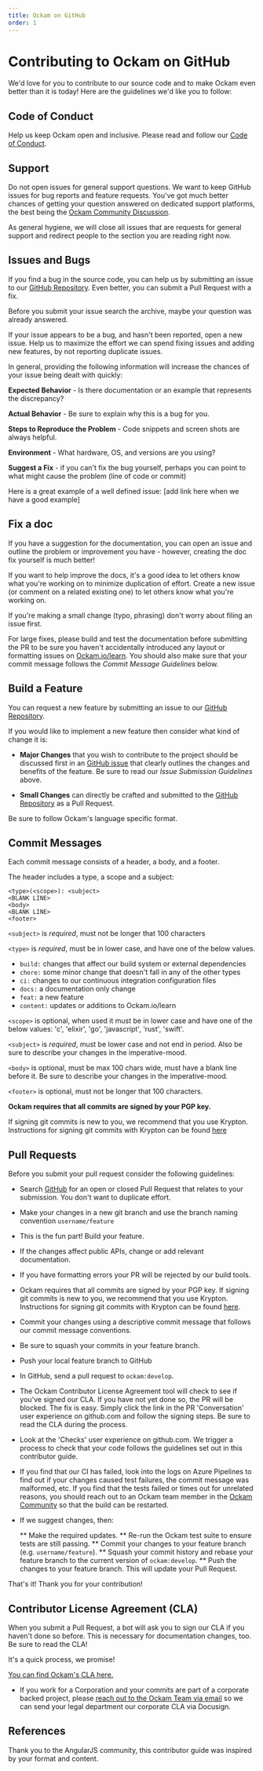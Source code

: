 ```yaml
---
title: Ockam on GitHub
order: 1
---
```

# Contributing to Ockam on GitHub

We'd love for you to contribute to our source code and to make Ockam even better than it is today! Here are the guidelines we'd like you to follow:

## Code of Conduct

Help us keep Ockam open and inclusive. Please read and follow our [Code of Conduct][coc].

## Support

Do not open issues for general support questions. We want to keep GitHub issues for bug reports and feature requests. You've got much better chances of getting your question answered on dedicated support platforms, the best being the [Ockam Community Discussion][discuss].

As general hygiene, we will close all issues that are requests for general support and redirect people to the section you are reading right now.

## Issues and Bugs

If you find a bug in the source code, you can help us by submitting an issue to our [GitHub Repository][github]. Even better, you can submit a Pull Request with a fix.

Before you submit your issue search the archive, maybe your question was already answered.

If your issue appears to be a bug, and hasn't been reported, open a new issue. Help us to maximize the effort we can spend fixing issues and adding new features, by not reporting duplicate issues.

In general, providing the following information will increase the chances of your issue being dealt with quickly:

**Expected Behavior** - Is there documentation or an example that represents the discrepancy?

**Actual Behavior** - Be sure to explain why this is a bug for you.

**Steps to Reproduce the Problem** - Code snippets and screen shots are always helpful.

**Environment** - What hardware, OS, and versions are you using?

**Suggest a Fix** - if you can't fix the bug yourself, perhaps you can point to what might cause the problem (line of code or commit)

Here is a great example of a well defined issue: [add link here when we have a good example]

## Fix a doc

If you have a suggestion for the documentation, you can open an issue and outline the problem or improvement you have - however, creating the doc fix yourself is much better!

If you want to help improve the docs, it's a good idea to let others know what you're working on to minimize duplication of effort. Create a new issue (or comment on a related existing one) to let others know what you're working on.

If you're making a small change (typo, phrasing) don't worry about filing an issue first.

For large fixes, please build and test the documentation before submitting the PR to be sure you haven't accidentally introduced any layout or formatting issues on [Ockam.io/learn][learn]. You should also make sure that your commit message follows the *Commit Message Guidelines* below.

## Build a Feature

You can request a new feature by submitting an issue to our [GitHub Repository][github-issues].

If you would like to implement a new feature then consider what kind of change it is:

* **Major Changes** that you wish to contribute to the project should be discussed first in an [GitHub issue][github-issues] that clearly outlines the changes and benefits of the feature. Be sure to read our *Issue Submission Guidelines* above.

* **Small Changes** can directly be crafted and submitted to the [GitHub Repository][github] as a Pull Request.

Be sure to follow Ockam's language specific format.

## Commit Messages

Each commit message consists of a header, a body, and a footer.

The header includes a type, a scope and a subject:

```
<type>(<scope>): <subject>
<BLANK LINE>
<body>
<BLANK LINE>
<footer>
```

`<subject>` is _required_, must not be longer that 100 characters

`<type>` is _required_, must be in lower case, and have one of the below values.

   * `build:` changes that affect our build system or external dependencies
   * `chore:` some minor change that doesn't fall in any of the other types
   * `ci:` changes to our continuous integration configuration files
   * `docs:` a documentation only change
   * `feat:` a new feature
   * `content:` updates or additions to Ockam.io/learn

`<scope>` is optional, when used it must be in lower case and have one of the below values: 'c', 'elixir', 'go', 'javascript', 'rust', 'swift'.

`<subject>` is _required_, must be lower case and not end in period. Also be sure to describe your changes in the imperative-mood.

`<body>` is optional, must be max 100 chars wide, must have a blank line before it. Be sure to describe your changes in the imperative-mood.

`<footer>` is optional, must not be longer that 100 characters.

**Ockam requires that all commits are signed by your PGP key.**

If signing git commits is new to you, we recommend that you use Krypton.
Instructions for signing git commits with Krypton can be found [here][sign]

## Pull Requests

Before you submit your pull request consider the following guidelines:

* Search [GitHub][github-pulls] for an open or closed Pull Request that relates to your submission. You don't want to duplicate effort.
* Make your changes in a new git branch and use the branch naming convention `username/feature`
* This is the fun part! Build your feature.
* If the changes affect public APIs, change or add relevant documentation.
* If you have formatting errors your PR will be rejected by our build tools.
* Ockam requires that all commits are signed by your PGP key. If signing git commits is new to you, we recommend that you use Krypton. Instructions for signing git commits with Krypton can be found [here][sign].
* Commit your changes using a descriptive commit message that follows our commit message conventions.
* Be sure to squash your commits in your feature branch.
* Push your local feature branch to GitHub
* In GitHub, send a pull request to `ockam:develop`.
* The Ockam Contributor License Agreement tool will check to see if you've signed our CLA. If you have not yet done so, the PR will be blocked. The fix is easy. Simply click the link in the PR 'Conversation' user experience on github.com and follow the signing steps. Be sure to read the CLA during the process.
* Look at the 'Checks' user experience on github.com. We trigger a process to check that your code follows the guidelines set out in this contributor guide.
* If you find that our CI has failed, look into the logs on Azure Pipelines to find out if your changes caused test failures, the commit message was malformed, etc. If you find that the tests failed or times out for unrelated reasons, you should reach out to an Ockam team member in the [Ockam Community][discuss] so that the build can be restarted.
* If we suggest changes, then:

  ** Make the required updates.
  ** Re-run the Ockam test suite to ensure tests are still passing.
  ** Commit your changes to your feature branch (e.g. `username/feature`).
  ** Squash your commit history and rebase your feature branch to the current version of `ockam:develop`.
  ** Push the changes to your feature branch. This will update your Pull Request.  

That's it! Thank you for your contribution!


## Contributor License Agreement (CLA)

When you submit a Pull Request, a bot will ask you to sign our CLA if you haven't done so before. This is necessary for documentation changes, too. Be sure to read the CLA!

 It's a quick process, we promise!

 [You can find Ockam's CLA here.][cla]

* If you work for a Corporation and your commits are part of a corporate backed project, please [reach out to the Ockam Team via email][corporate-cla] so we can send your legal department our corporate CLA via Docusign.

## References
Thank you to the AngularJS community, this contributor guide was inspired by your format and content.

[coc]: https://www.ockam.io/learn/guides/team/conduct
[learn]: https://ockam.io/learn
[corporate-cla]: mailto:dev@ockam.io
[cla]: https://www.ockam.io/learn/guides/contributions/cla/
[github-issues]: https://github.com/ockam-network/ockam/issues
[github-new-issue]: https://github.com/ockam-network/ockam/issues/new
[github-pulls]: https://github.com/ockam-network/ockam/pulls
[github]: https://github.com/ockam-network
[sign]:https://krypt.co/docs/start/code-signing.html
[discuss]: https://github.com/ockam-network/ockam/discussions

